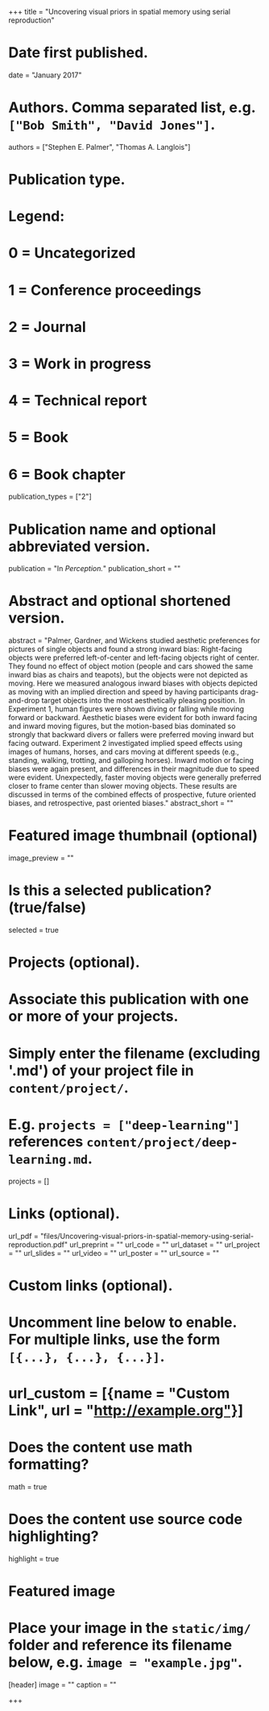 +++
title = "Uncovering visual priors in spatial memory using serial reproduction"

# Date first published.
date = "January 2017"

# Authors. Comma separated list, e.g. `["Bob Smith", "David Jones"]`.
authors = ["Stephen E. Palmer", "Thomas A. Langlois"]

# Publication type.
# Legend:
# 0 = Uncategorized
# 1 = Conference proceedings
# 2 = Journal
# 3 = Work in progress
# 4 = Technical report
# 5 = Book
# 6 = Book chapter
publication_types = ["2"]

# Publication name and optional abbreviated version.
publication = "In *Perception.*"
publication_short = ""

# Abstract and optional shortened version.
abstract = "Palmer, Gardner, and Wickens studied aesthetic preferences for pictures of single objects and found a strong inward bias: Right-facing objects were preferred left-of-center and left-facing objects right of center. They found no effect of object motion (people and cars showed the same inward bias as chairs and teapots), but the objects were not depicted as moving. Here we measured analogous inward biases with objects depicted as moving with an implied direction and speed by having participants drag-and-drop target objects into the most aesthetically pleasing position. In Experiment 1, human figures were shown diving or falling while moving forward or backward. Aesthetic biases were evident for both inward facing and inward moving figures, but the motion-based bias dominated so strongly that backward divers or fallers were preferred moving inward but facing outward. Experiment 2 investigated implied speed effects using images of humans, horses, and cars moving at different speeds (e.g., standing, walking, trotting, and galloping horses). Inward motion or facing biases were again present, and differences in their magnitude due to speed were evident. Unexpectedly, faster moving objects were generally preferred closer to frame center than slower moving objects. These results are discussed in terms of the combined effects of prospective, future oriented biases, and retrospective, past oriented biases."
abstract_short = ""

# Featured image thumbnail (optional)
image_preview = ""

# Is this a selected publication? (true/false)
selected = true

# Projects (optional).
#   Associate this publication with one or more of your projects.
#   Simply enter the filename (excluding '.md') of your project file in `content/project/`.
#   E.g. `projects = ["deep-learning"]` references `content/project/deep-learning.md`.
projects = []

# Links (optional).
url_pdf = "files/Uncovering-visual-priors-in-spatial-memory-using-serial-reproduction.pdf"
url_preprint = ""
url_code = ""
url_dataset = ""
url_project = ""
url_slides = ""
url_video = ""
url_poster = ""
url_source = ""

# Custom links (optional).
#   Uncomment line below to enable. For multiple links, use the form `[{...}, {...}, {...}]`.
# url_custom = [{name = "Custom Link", url = "http://example.org"}]

# Does the content use math formatting?
math = true

# Does the content use source code highlighting?
highlight = true

# Featured image
# Place your image in the `static/img/` folder and reference its filename below, e.g. `image = "example.jpg"`.
[header]
image = ""
caption = ""

+++
